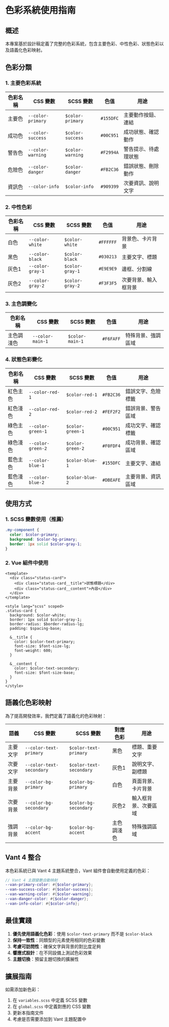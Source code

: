 # 色彩系統使用指南

## 概述

本專案基於設計稿定義了完整的色彩系統，包含主要色彩、中性色彩、狀態色彩以及語義化色彩映射。

## 色彩分類

### 1. 主要色彩系統

| 色彩名稱 | CSS 變數          | SCSS 變數        | 色值      | 用途                 |
| -------- | ----------------- | ---------------- | --------- | -------------------- |
| 主要色   | `--color-primary` | `$color-primary` | `#155DFC` | 主要動作按鈕、連結   |
| 成功色   | `--color-success` | `$color-success` | `#00C951` | 成功狀態、確認動作   |
| 警告色   | `--color-warning` | `$color-warning` | `#F2994A` | 警告提示、待處理狀態 |
| 危險色   | `--color-danger`  | `$color-danger`  | `#FB2C36` | 錯誤狀態、刪除動作   |
| 資訊色   | `--color-info`    | `$color-info`    | `#909399` | 次要資訊、說明文字   |

### 2. 中性色彩

| 色彩名稱 | CSS 變數         | SCSS 變數       | 色值      | 用途                 |
| -------- | ---------------- | --------------- | --------- | -------------------- |
| 白色     | `--color-white`  | `$color-white`  | `#FFFFFF` | 背景色、卡片背景     |
| 黑色     | `--color-black`  | `$color-black`  | `#030213` | 主要文字、標題       |
| 灰色1    | `--color-gray-1` | `$color-gray-1` | `#E9E9E9` | 邊框、分割線         |
| 灰色2    | `--color-gray-2` | `$color-gray-2` | `#F3F3F5` | 次要背景、輸入框背景 |

### 3. 主色調變化

| 色彩名稱   | CSS 變數         | SCSS 變數       | 色值      | 用途               |
| ---------- | ---------------- | --------------- | --------- | ------------------ |
| 主色調淺色 | `--color-main-1` | `$color-main-1` | `#F6FAFF` | 特殊背景、強調區域 |

### 4. 狀態色彩變化

| 色彩名稱 | CSS 變數          | SCSS 變數        | 色值      | 用途               |
| -------- | ----------------- | ---------------- | --------- | ------------------ |
| 紅色主色 | `--color-red-1`   | `$color-red-1`   | `#FB2C36` | 錯誤文字、危險標籤 |
| 紅色淺色 | `--color-red-2`   | `$color-red-2`   | `#FEF2F2` | 錯誤背景、警告區域 |
| 綠色主色 | `--color-green-1` | `$color-green-1` | `#00C951` | 成功文字、確認標籤 |
| 綠色淺色 | `--color-green-2` | `$color-green-2` | `#F0FDF4` | 成功背景、確認區域 |
| 藍色主色 | `--color-blue-1`  | `$color-blue-1`  | `#155DFC` | 主要文字、連結     |
| 藍色淺色 | `--color-blue-2`  | `$color-blue-2`  | `#DBEAFE` | 主要背景、資訊區域 |

## 使用方式

### 1. SCSS 變數使用（推薦）

```scss
.my-component {
  color: $color-primary;
  background: $color-bg-primary;
  border: 1px solid $color-gray-1;
}
```

### 2. Vue 組件中使用

```vue
<template>
  <div class="status-card">
    <div class="status-card__title">狀態標題</div>
    <div class="status-card__content">內容</div>
  </div>
</template>

<style lang="scss" scoped>
.status-card {
  background: $color-white;
  border: 1px solid $color-gray-1;
  border-radius: $border-radius-lg;
  padding: $spacing-base;

  &__title {
    color: $color-text-primary;
    font-size: $font-size-lg;
    font-weight: 600;
  }

  &__content {
    color: $color-text-secondary;
    font-size: $font-size-base;
  }
}
</style>
```

## 語義化色彩映射

為了提高開發效率，我們定義了語義化的色彩映射：

| 語義     | CSS 變數                 | SCSS 變數               | 對應色彩   | 用途                 |
| -------- | ------------------------ | ----------------------- | ---------- | -------------------- |
| 主要文字 | `--color-text-primary`   | `$color-text-primary`   | 黑色       | 標題、重要文字       |
| 次要文字 | `--color-text-secondary` | `$color-text-secondary` | 灰色1      | 說明文字、副標題     |
| 主要背景 | `--color-bg-primary`     | `$color-bg-primary`     | 白色       | 頁面背景、卡片背景   |
| 次要背景 | `--color-bg-secondary`   | `$color-bg-secondary`   | 灰色2      | 輸入框背景、次要區域 |
| 強調背景 | `--color-bg-accent`      | `$color-bg-accent`      | 主色調淺色 | 特殊強調區域         |

## Vant 4 整合

本色彩系統已與 Vant 4 主題系統整合，Vant 組件會自動使用定義的色彩：

```scss
// Vant 4 主題變數自動映射
--van-primary-color: #{$color-primary};
--van-success-color: #{$color-success};
--van-warning-color: #{$color-warning};
--van-danger-color: #{$color-danger};
--van-info-color: #{$color-info};
```

## 最佳實踐

1. **優先使用語義化色彩**：使用 `$color-text-primary` 而不是 `$color-black`
2. **保持一致性**：同類型的元素使用相同的色彩變數
3. **考慮可訪問性**：確保文字與背景的對比度足夠
4. **響應式設計**：在不同設備上測試色彩效果
5. **主題切換**：預留主題切換的擴展性

## 擴展指南

如需添加新色彩：

1. 在 `variables.scss` 中定義 SCSS 變數
2. 在 `global.scss` 中定義對應的 CSS 變數
3. 更新本指南文件
4. 考慮是否需要添加到 Vant 主題配置中

